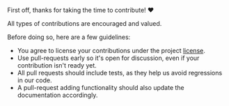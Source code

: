 First off, thanks for taking the time to contribute! ❤️

All types of contributions are encouraged and valued.

Before doing so, here are a few guidelines:

* You agree to license your contributions under the project [license](LICENSE).
* Use pull-requests early so it's open for discussion, even if your
  contribution isn't ready yet.
* All pull requests should include tests, as they help us avoid regressions in
  our code.
* A pull-request adding functionality should also update the documentation
  accordingly.
